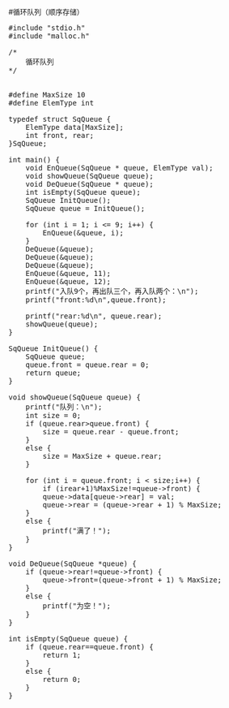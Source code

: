 #循环队列（顺序存储）

<pre>
#include "stdio.h"
#include "malloc.h"

/*
	循环队列
*/


#define MaxSize 10
#define ElemType int

typedef struct SqQueue {
	ElemType data[MaxSize];
	int front, rear;
}SqQueue;

int main() {
	void EnQueue(SqQueue * queue, ElemType val);
	void showQueue(SqQueue queue);
	void DeQueue(SqQueue * queue);
	int isEmpty(SqQueue queue);
	SqQueue InitQueue();
	SqQueue queue = InitQueue();

	for (int i = 1; i <= 9; i++) {
		EnQueue(&queue, i);
	}
	DeQueue(&queue);
	DeQueue(&queue);
	DeQueue(&queue);
	EnQueue(&queue, 11);
	EnQueue(&queue, 12);
	printf("入队9个，再出队三个，再入队两个：\n");
	printf("front:%d\n",queue.front);

	printf("rear:%d\n", queue.rear);
	showQueue(queue);
}

SqQueue InitQueue() {
	SqQueue queue;
	queue.front = queue.rear = 0;
	return queue;
}

void showQueue(SqQueue queue) {
	printf("队列：\n");
	int size = 0;
	if (queue.rear>queue.front) {
		size = queue.rear - queue.front;
	}
	else {
		size = MaxSize + queue.rear;
	}

	for (int i = queue.front; i < size;i++) {
		if (i<MaxSize) {
			printf("%d\n",queue.data[i]);
		}
		else {
			printf("%d\n",queue.data[i-MaxSize]);
		}
		
	}
}

void EnQueue(SqQueue *queue,ElemType val) {
	if ((queue->rear+1)%MaxSize!=queue->front) {
		queue->data[queue->rear] = val;
		queue->rear = (queue->rear + 1) % MaxSize;
	}
	else {
		printf("满了！");
	}
}

void DeQueue(SqQueue *queue) {
	if (queue->rear!=queue->front) {
		queue->front=(queue->front + 1) % MaxSize;
	}
	else {
		printf("为空！");
	}
}

int isEmpty(SqQueue queue) {
	if (queue.rear==queue.front) {
		return 1;
	}
	else {
		return 0;
	}
}


</pre>